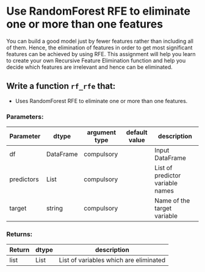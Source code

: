 # Use RandomForest RFE to eliminate one or more than one features

You can build a good model just by fewer features rather than including all of them.
Hence, the elimination of features in order to get most significant features can be achieved by using RFE.  This assignment will help you learn to create your own Recursive Feature Elimination function
and help you decide which features are irrelevant and hence can be eliminated. 

## Write a function `rf_rfe` that:
- Uses RandomForest RFE to eliminate one or more than one features.


### Parameters:

| Parameter | dtype | argument type | default value | description |
| --- | --- | --- | --- | --- | 
| df | DataFrame | compulsory |  | Input DataFrame |
| predictors| List | compulsory |  | List of predictor variable names|
| target| string | compulsory |  |  Name of the target variable |


### Returns:

| Return | dtype | description |
| --- | --- | --- | 
|list |List|List of variables which are eliminated|